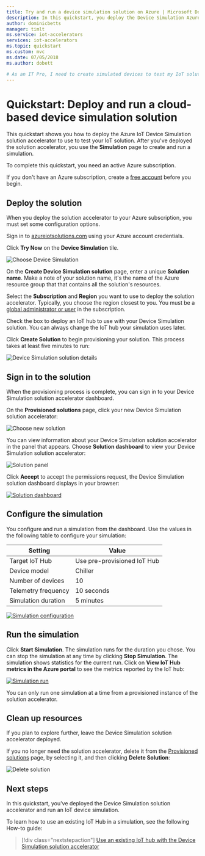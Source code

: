 ```yaml
---
title: Try and run a device simulation solution on Azure | Microsoft Docs
description: In this quickstart, you deploy the Device Simulation Azure IoT solution accelerator. You sign use the solution dashboard to create a simulation.
author: dominicbetts
manager: timlt
ms.service: iot-accelerators
services: iot-accelerators
ms.topic: quickstart
ms.custom: mvc
ms.date: 07/05/2018
ms.author: dobett

# As an IT Pro, I need to create simulated devices to test my IoT solution.
---
```


# Quickstart: Deploy and run a cloud-based device simulation solution

This quickstart shows you how to deploy the Azure IoT Device Simulation solution accelerator to use to test your IoT solution. After you've deployed the solution accelerator, you use the **Simulation** page to create and run a simulation.

To complete this quickstart, you need an active Azure subscription.

If you don't have an Azure subscription, create a [free account](https://azure.microsoft.com/free/?WT.mc_id=A261C142F) before you begin.

## Deploy the solution

When you deploy the solution accelerator to your Azure subscription, you must set some configuration options.

Sign in to [azureiotsolutions.com](https://www.azureiotsolutions.com/Accelerators) using your Azure account credentials.

Click **Try Now** on the **Device Simulation** tile.

![Choose Device Simulation](./media/quickstart-device-simulation-deploy/devicesimulation.png)

On the **Create Device Simulation solution** page, enter a unique **Solution name**. Make a note of your solution name, it's the name of the Azure resource group that that contains all the solution's resources.

Select the **Subscription** and **Region** you want to use to deploy the solution accelerator. Typically, you choose the region closest to you. You must be a [global administrator or user](iot-accelerators-permissions.md) in the subscription.

Check the box to deploy an IoT hub to use with your Device Simulation solution. You can always change the IoT hub your simulation uses later.

Click **Create Solution** to begin provisioning your solution. This process takes at least five minutes to run:

![Device Simulation solution details](./media/quickstart-device-simulation-deploy/createform.png)

## Sign in to the solution

When the provisioning process is complete, you can sign in to your Device Simulation solution accelerator dashboard.

On the **Provisioned solutions** page, click your new Device Simulation solution accelerator:

![Choose new solution](./media/quickstart-device-simulation-deploy/choosenew.png)

You can view information about your Device Simulation solution accelerator in the panel that appears. Choose **Solution dashboard** to view your Device Simulation solution accelerator:

![Solution panel](./media/quickstart-device-simulation-deploy/solutionpanel.png)

Click **Accept** to accept the permissions request, the Device Simulation solution dashboard displays in your browser:

[![Solution dashboard](./media/quickstart-device-simulation-deploy/solutiondashboard-inline.png)](./media/quickstart-device-simulation-deploy/solutiondashboard-expanded.png#lightbox)

## Configure the simulation

You configure and run a simulation from the dashboard. Use the values in the following table to configure your simulation:

| Setting             | Value                       |
| ------------------- | --------------------------- |
| Target IoT Hub      | Use pre-provisioned IoT Hub |
| Device model        | Chiller                     |
| Number of devices   | 10                          |
| Telemetry frequency | 10 seconds                  |
| Simulation duration | 5 minutes                   |

[![Simulation configuration](./media/quickstart-device-simulation-deploy/simulationconfig-inline.png)](./media/quickstart-device-simulation-deploy/simulationconfig-expanded.png#lightbox)

## Run the simulation

Click **Start Simulation**. The simulation runs for the duration you chose. You can stop the simulation at any time by clicking **Stop Simulation**. The simulation shows statistics for the current run. Click on **View IoT Hub metrics in the Azure portal** to see the metrics reported by the IoT hub:

[![Simulation run](./media/quickstart-device-simulation-deploy/simulationrun-inline.png)](./media/quickstart-device-simulation-deploy/simulationrun-expanded.png#lightbox)

You can only run one simulation at a time from a provisioned instance of the solution accelerator.

## Clean up resources

If you plan to explore further, leave the Device Simulation solution accelerator deployed.

If you no longer need the solution accelerator, delete it from the [Provisioned solutions](https://www.azureiotsolutions.com/Accelerators#dashboard) page, by selecting it, and then clicking **Delete Solution**:

![Delete solution](media/quickstart-device-simulation-deploy/deletesolution.png)

## Next steps

In this quickstart, you've deployed the Device Simulation solution accelerator and run an IoT device simulation.

To learn how to use an existing IoT Hub in a simulation, see the following How-to guide:

> [!div class="nextstepaction"]
> [Use an existing IoT hub with the Device Simulation solution accelerator](iot-accelerators-device-simulation-choose-hub.md)